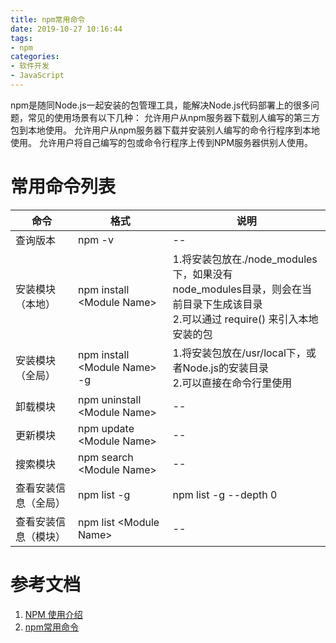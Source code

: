 ```yaml
---
title: npm常用命令
date: 2019-10-27 10:16:44
tags:
- npm
categories:
- 软件开发
- JavaScript
---
```


npm是随同Node.js一起安装的包管理工具，能解决Node.js代码部署上的很多问题，常见的使用场景有以下几种：
允许用户从npm服务器下载别人编写的第三方包到本地使用。
允许用户从npm服务器下载并安装别人编写的命令行程序到本地使用。
允许用户将自己编写的包或命令行程序上传到NPM服务器供别人使用。

# 常用命令列表

|命令|格式|说明|
|--|--|--|
|查询版本|npm -v|--|
|安装模块（本地）|npm install &lt;Module Name&gt;|1.将安装包放在./node_modules下，如果没有</br>node_modules目录，则会在当前目录下生成该目录</br>2.可以通过 require() 来引入本地安装的包|
|安装模块（全局）|npm install &lt;Module Name&gt; -g|1.将安装包放在/usr/local下，或者Node.js的安装目录</br>2.可以直接在命令行里使用|
|卸载模块|npm uninstall &lt;Module Name&gt;|--|
|更新模块|npm update &lt;Module Name&gt;|--|
|搜索模块|npm search &lt;Module Name&gt;|--|
|查看安装信息（全局）|npm list -g|npm list -g --depth 0|
|查看安装信息（模块）|npm list &lt;Module Name&gt;|--|


# 参考文档

1. [NPM 使用介绍](https://www.runoob.com/nodejs/nodejs-npm.html)
2. [npm常用命令](https://www.jianshu.com/p/7ea13d57638b)
